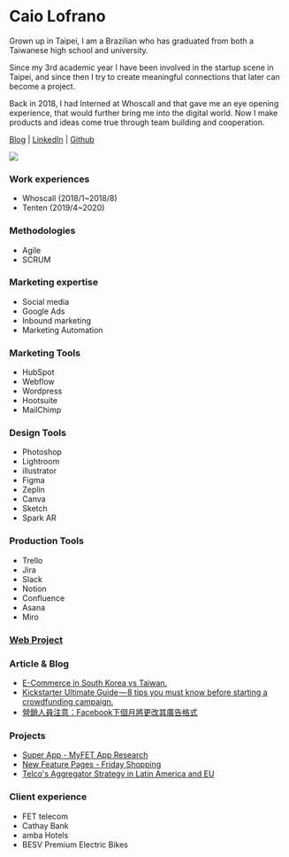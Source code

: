 # Caio Lofrano 
Grown up in Taipei, I am a Brazilian who has graduated from both a Taiwanese high school and university. 

Since my 3rd academic year I have been involved in the startup scene in Taipei, and since then I try to create meaningful connections that later can become a project. 

Back in 2018, I had Interned at Whoscall and that gave me an eye opening experience, that would further bring me into the digital world.
Now I make products and ideas come true through team building and cooperation.

[Blog](https://medium.com/@caio.lofrano) | [LinkedIn](https://www.linkedin.com/in/caiolofrano/) | [Github](https://github.com/Lofrano)

![](https://imgur.com/CJxioRK)

### Work experiences
- Whoscall (2018/1~2018/8)
- Tenten (2019/4~2020)

### Methodologies
- Agile
- SCRUM

### Marketing expertise
- Social media
- Google Ads
- Inbound marketing
- Marketing Automation

### Marketing Tools
- HubSpot
- Webflow
- Wordpress
- Hootsuite
- MailChimp

### Design Tools
- Photoshop
- Lightroom
- illustrator
- Figma
- Zeplin
- Canva
- Sketch
- Spark AR

### Production Tools
- Trello
- Jira
- Slack
- Notion
- Confluence
- Asana
- Miro

### [Web Project](https://tentenrevamp-2fc900fa08079bff1fa5805807.webflow.io/)

### Article & Blog
 - [E-Commerce in South Korea vs Taiwan.](https://share.tenten.co/e-commerce-in-south-korea-vs-taiwan-683eeeaf9b4)
 - [Kickstarter Ultimate Guide — 8 tips you must know before starting a crowdfunding campaign.](https://share.tenten.co/kickstarter-ultimate-guide-8-tips-you-must-know-before-starting-a-crowdfunding-campaign-f88178576ee?source)
 - [營銷人員注意：Facebook下個月將更改其廣告格式](https://share.tenten.co/%E7%87%9F%E9%8A%B7%E4%BA%BA%E5%93%A1%E6%B3%A8%E6%84%8F-facebook%E4%B8%8B%E5%80%8B%E6%9C%88%E5%B0%87%E6%9B%B4%E6%94%B9%E5%85%B6%E5%BB%A3%E5%91%8A%E6%A0%BC%E5%BC%8F-2b6d37d0e6ee)


### Projects
- [Super App - MyFET App Research](https://pasteapp.com/p/9o0Wv3w4h0z?view=jWJxBmnBB9I)
- [New Feature Pages - Friday Shopping](https://pasteapp.com/p/mTPnxKhBnr0?view=yW71MzUQ4zt)
- [Telco's Aggregator Strategy in Latin America and EU](https://pasteapp.com/p/LpIY3Duanxf?view=c8Vr9tGQnq4)


### Client experience
- FET telecom
- Cathay Bank
- amba Hotels
- BESV Premium Electric Bikes
